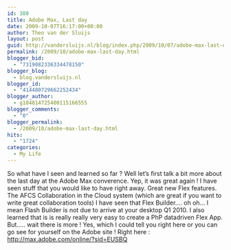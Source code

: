 ```yaml
---
id: 380
title: Adobe Max, Last day
date: 2009-10-07T16:17:00+00:00
author: Theo van der Sluijs
layout: post
guid: http://vandersluijs.nl/blog/index.php/2009/10/07/adobe-max-last-day/
permalink: /2009/10/adobe-max-last-day.html
blogger_bid:
  - "7319082336334478150"
blogger_blog:
  - blog.vandersluijs.nl
blogger_id:
  - "414480729662252434"
blogger_author:
  - g104814725400115166555
blogger_comments:
  - "0"
blogger_permalink:
  - /2009/10/adobe-max-last-day.html
hits:
  - "1724"
categories:
  - My Life
---
```

So what have I seen and learned so far ? Well let’s first talk a bit more about the last day at the Adobe Max converence. Yep, it was great again ! I have seen stuff that you would like to have right away. Great new Flex features. The AFCS Collaboration in the Cloud system (which are great if you want to write great collaboration tools) I have seen that Flex Builder…. oh oh… I mean Flash Builder is not due to arrive at your desktop Q1 2010. I also learned that is is really really very easy to create a PhP datadriven Flex App. But….. wait there is more ! <a name="more"></a> Yes, which I could tell you right here or you can go see for yourself on the Adobe site ! Right here : <http://max.adobe.com/online/?sid=EUSBQ>